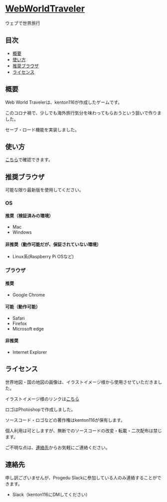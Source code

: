 # [WebWorldTraveler](https://kenton116.github.io/WebWorldTraveler/main.html)
ウェブで世界旅行
## 目次
- [概要](#概要)
- [使い方](#使い方)
- [推奨ブラウザ](#推奨ブラウザ)
- [ライセンス](#ライセンス)

## 概要
Web World Travelerは、kenton116が作成したゲームです。

このコロナ禍で、少しでも海外旅行気分を味わってもらおうという狙いで作りました。

セーブ・ロード機能を実装しました。

## 使い方
[こちら](how-to-use.md)で確認できます。

## 推奨ブラウザ
可能な限り最新版を使用してください。

### OS
#### 推奨（検証済みの環境）
- Mac
- Windows

#### 非推奨（動作可能だが、保証されていない環境）
- Linux系(Raspberry Pi OSなど)

### ブラウザ
#### 推奨
- Google Chrome

#### 可能（動作可能）
- Safari
- Firefox
- Microsoft edge

#### 非推奨
- Internet Explorer

## ライセンス
世界地図・国の地図の画像は、イラストイメージ様から使用させていただきました。

イラストイメージ様のリンクは[こちら](https://illustimage.com)

ロゴはPhotoshopで作成しました。

ソースコード・ロゴなどの著作権はkenton116が保有します。

個人利用は可としますが、無断でのソースコードの改変・転載・二次配布は禁じます。

ご不明な点は、[連絡先](#連絡先)からお気軽にご連絡ください。

## 連絡先
申し訳ございませんが、Progedu Slackに参加している人のみ連絡することができます。
- Slack（kenton116にDMしてください）

